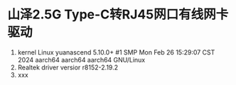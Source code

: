 # 	山泽2.5G Type-C转RJ45网口有线网卡驱动
1. kernel
   Linux yuanascend 5.10.0+ #1 SMP Mon Feb 26 15:29:07 CST 2024 aarch64 aarch64 aarch64 GNU/Linux
3. Realtek driver versior
   r8152-2.19.2
5. xxx

